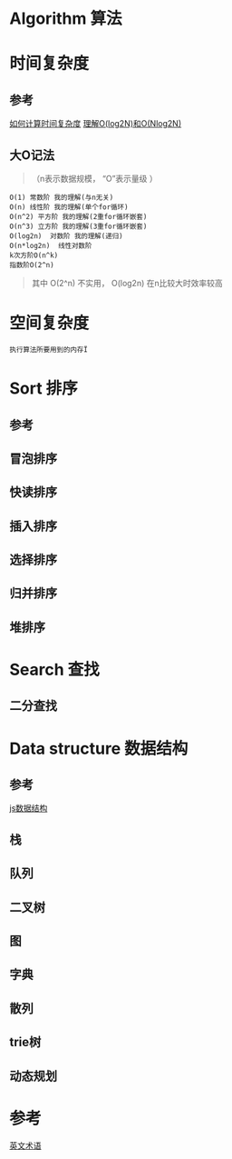 # Algorithm 算法

# 时间复杂度
## 参考 
[如何计算时间复杂度](http://m.blog.csdn.net/article/details?id=8008987)
[理解O(log2N)和O(Nlog2N)](http://m.blog.csdn.net/article/details?id=52775202)
## 大O记法
>（n表示数据规模， “O”表示量级 ）

    O(1) 常数阶 我的理解(与n无关)
    O(n) 线性阶 我的理解(单个for循环)
    O(n^2) 平方阶 我的理解(2重for循环嵌套)
    O(n^3) 立方阶 我的理解(3重for循环嵌套)
    O(log2n)  对数阶 我的理解(递归)
    O(n*log2n)  线性对数阶
    k次方阶O(n^k)
    指数阶O(2^n)

> 其中 O(2^n) 不实用， O(log2n) 在n比较大时效率较高

# 空间复杂度
    执行算法所要用到的内存Ï

# Sort 排序
## 参考
[]()
[]()
[]()
[]()
## 冒泡排序
## 快读排序
## 插入排序
## 选择排序
## 归并排序
## 堆排序

# Search 查找
## 二分查找

# Data structure 数据结构
## 参考
[js数据结构](https://segmentfault.com/bookmark/1230000002226693)
## 栈
## 队列
## 二叉树
## 图
## 字典
## 散列

## trie树

## 动态规划

# 参考
[英文术语](http://www.nowamagic.net/librarys/veda/detail/1866)





